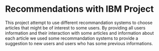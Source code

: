 # Recommendations with IBM Project
This project attempt to use different recommandation systems to choose articles that might be of interest to some users. By providing all users information and their interaction with some articles and information about each article we used some recommandation systems to provide a suggestion to new users and users who has some previous informations.
